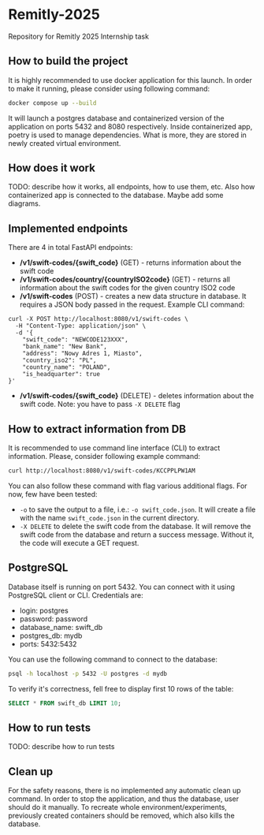 # Remitly-2025
Repository for Remitly 2025 Internship task

## How to build the project
It is highly recommended to use docker application for this launch. In order to make it running, please consider using following command:
```bash
docker compose up --build
```

It will launch a postgres database and containerized version of the application on ports 5432 and 8080 respectively. Inside
containerized app, poetry is used to manage dependencies. What is more, they are stored in newly created virtual environment.

## How does it work
TODO: describe how it works, all endpoints, how to use them, etc. Also how containerized app is connected to the database. Maybe
add some diagrams.

## Implemented endpoints
There are 4 in total FastAPI endpoints:
- **/v1/swift-codes/{swift_code}** (GET) - returns information about the swift code
- **/v1/swift-codes/country/{countryISO2code}** (GET) - returns all information about the swift codes for the given country ISO2 code
- **/v1/swift-codes** (POST) - creates a new data structure in database. It requires a JSON body passed in the request. Example CLI command:
```
curl -X POST http://localhost:8080/v1/swift-codes \
  -H "Content-Type: application/json" \
  -d '{
    "swift_code": "NEWCODE123XXX",
    "bank_name": "New Bank",
    "address": "Nowy Adres 1, Miasto",
    "country_iso2": "PL",
    "country_name": "POLAND",
    "is_headquarter": true
}'
```
- **/v1/swift-codes/{swift_code}** (DELETE) - deletes information about the swift code. Note: you have to pass `-X DELETE` flag

## How to extract information from DB
It is recommended to use command line interface (CLI) to extract information. Please, consider following example command:
```bash
curl http://localhost:8080/v1/swift-codes/KCCPPLPW1AM
```

You can also follow these command with flag various additional flags. For now, few have been tested:
- `-o` to save the output to a file, i.e.: `-o swift_code.json`. It will create a file with the name `swift_code.json` in the current directory.
- `-X DELETE` to delete the swift code from the database. It will remove the swift code from the database and return a success message. Without it, the code will execute a GET request.

## PostgreSQL
Database itself is running on port 5432. You can connect with it using PostgreSQL client or CLI. Credentials are:
- login: postgres
- password: password
- database_name: swift_db
- postgres_db: mydb
- ports: 5432:5432

You can use the following command to connect to the database:
```bash
psql -h localhost -p 5432 -U postgres -d mydb
```

To verify it's correctness, fell free to display first 10 rows of the table:
```sql
SELECT * FROM swift_db LIMIT 10;
```

## How to run tests
TODO: describe how to run tests

## Clean up
For the safety reasons, there is no implemented any automatic clean up command. In order to stop the application, and thus the database, user should do it manually. To recreate whole environment/experiments, previously created containers should be removed, which also kills the database.